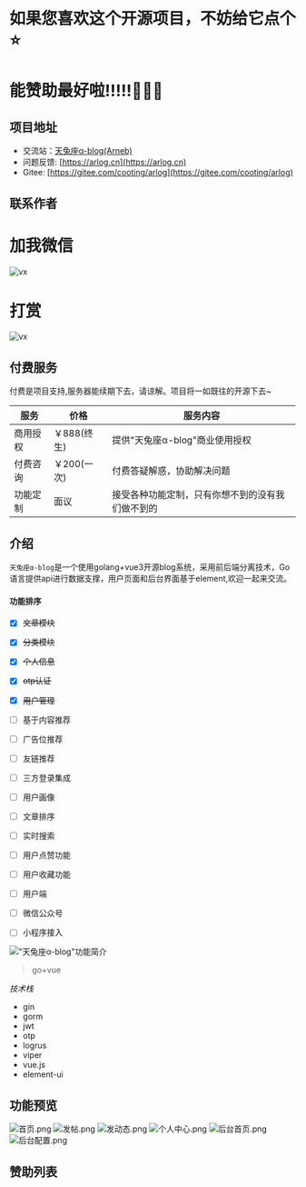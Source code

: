 # 如果您喜欢这个开源项目，不妨给它点个⭐️
# 能赞助最好啦!!!!!🙏🙏🙏

## 项目地址

- 交流站：[天兔座α-blog(Arneb)](https://arlog.cn)
- 问题反馈: [https://arlog.cn](https://arlog.cn)
- Gitee: [https://gitee.com/cooting/arlog](https://gitee.com/cooting/arlog)


## 联系作者

# 加我微信
![vx](docs/vx.png)
# 打赏
![vx](docs/vxzf.png)
## 付费服务
付费是项目支持,服务器能续期下去，请谅解。项目将一如既往的开源下去~


| 服务     | 价格       | 服务内容                    |
| -------- |----------|-------------------------|
| 商用授权 | ￥888(终生) | 提供"天兔座α-blog"商业使用授权           |
| 付费咨询 | ￥200(一次) | 付费答疑解惑，协助解决问题           |
| 功能定制 | 面议       | 接受各种功能定制，只有你想不到的没有我们做不到的 |

## 介绍 

`天兔座α-blog`是一个使用golang+vue3开源blog系统，采用前后端分离技术，Go语言提供api进行数据支撑，用户页面和后台界面基于element,欢迎一起来交流。

#### 功能排序
- [x] ~~文章模块~~
- [x] ~~分类模块~~
- [x] ~~个人信息~~
- [x] ~~otp认证~~
- [x] ~~用户管理~~
- [ ] 基于内容推荐
- [ ] 广告位推荐
- [ ] 友链推荐
- [ ] 三方登录集成
- [ ] 用户画像
- [ ] 文章排序
- [ ] 实时搜索
- [ ] 用户点赞功能
- [ ] 用户收藏功能
- [ ] 用户端
- [ ] 微信公众号
- [ ] 小程序接入


!["天兔座α-blog"功能简介](docs/jg.png)


> go+vue

*技术栈*
- gin 
- gorm 
- jwt
- otp
- logrus
- viper
- vue.js 
- element-ui 


## 功能预览

![首页.png](docs/vxzf.png)
![发帖.png](docs/vxzf.png)
![发动态.png](docs/vxzf.png)
![个人中心.png](docs/vxzf.png)
![后台首页.png](docs/vxzf.png)
![后台配置.png](docs/vxzf.png)

## 赞助列表

